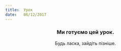 ```yaml
---
title:  Урок
date:   06/12/2017
---
```


### <center>Ми готуємо цей урок.</center>
<center>Будь ласка, зайдіть пізніше.</center>